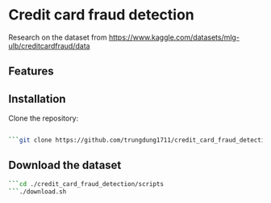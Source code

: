 # Credit card fraud detection

Research on the dataset from https://www.kaggle.com/datasets/mlg-ulb/creditcardfraud/data

## Features

## Installation

Clone the repository:

````bash

```git clone https://github.com/trungdung1711/credit_card_fraud_detection.git

````

## Download the dataset

````bash
```cd ./credit_card_fraud_detection/scripts
```./download.sh
````
